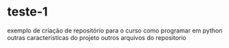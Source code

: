 # teste-1
exemplo de criação de repositório para o curso como  programar em python
outras caracteristicas do projeto 
outros arquivos do repositorio
